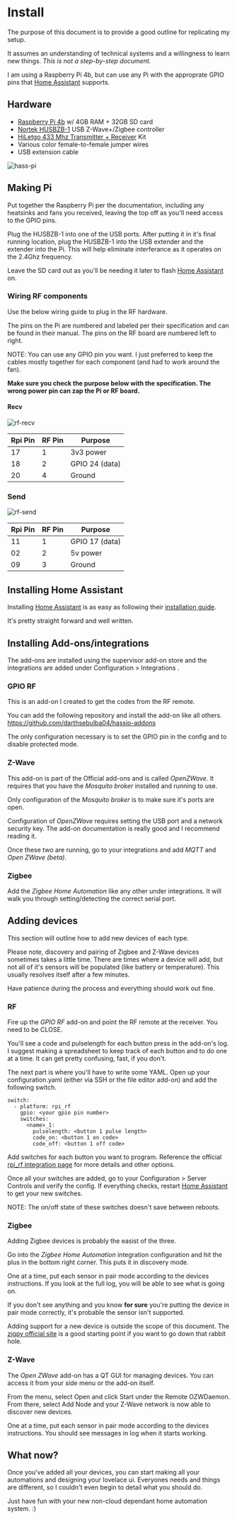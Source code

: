 # Install

The purpose of this document is to provide a good outline for replicating my setup.  

It assumes an understanding of technical systems and a willingness to learn new things.  _This is not a step-by-step document._

I am using a Raspberry Pi 4b, but can use any Pi with the approprate GPIO pins that [Home Assistant] supports.

## Hardware
- [Raspberry Pi 4b] w/ 4GB RAM + 32GB SD card
- [Nortek HUSBZB-1] USB Z-Wave+/Zigbee controller
- [HiLetgo 433 Mhz Transmitter + Receiver] Kit
- Various color female-to-female jumper wires
- USB extension cable

![hass-pi]

## Making Pi
Put together the Raspberry Pi per the documentation, including any heatsinks and fans you received, leaving the top off as you'll need access to the GPIO pins.

Plug the HUSBZB-1 into one of the USB ports.  After putting it in it's final running location, plug the HUSBZB-1 into the USB extender and the extender into the Pi.  This will help eliminate interferance as it operates on the 2.4Ghz frequency.

Leave the SD card out as you'll be needing it later to flash [Home Assistant] on.

### Wiring RF components
Use the below wiring guide to plug in the RF hardware.

The pins on the Pi are numbered and labeled per their specification and can be found in their manual.  The pins on the RF board are numbered left to right.

NOTE: You can use any GPIO pin you want.  I just preferred to keep the cables mostly together for each component (and had to work around the fan).

**Make sure you check the purpose below with the specification.  The wrong power pin can zap the Pi or RF board.**

#### Recv
![rf-recv]

Rpi Pin | RF Pin | Purpose
--- | --- | ---
17 | 1 | 3v3 power
18 | 2 | GPIO 24 (data)
20 | 4 | Ground

### Send
![rf-send]

Rpi Pin | RF Pin | Purpose
--- | --- | ---
11 | 1 | GPIO 17 (data)
02 | 2 | 5v power
09 | 3 | Ground

## Installing Home Assistant
Installing [Home Assistant] is as easy as following their [installation guide].

It's pretty straight forward and well written.

## Installing Add-ons/integrations
The add-ons are installed using the supervisor add-on store and the integrations are added under Configuration > Integrations .

### GPIO RF
This is an add-on I created to get the codes from the RF remote.

You can add the following repository and install the add-on like all others.
https://github.com/darthsebulba04/hassio-addons

The only configuration necessary is to set the GPIO pin in the config and to disable protected mode.

### Z-Wave
This add-on is part of the Official add-ons and is called _OpenZWave_. It requires that you have the _Mosquito broker_ installed and running to use.

Only configuration of the _Mosquito broker_ is to make sure it's ports are open.

Configuration of _OpenZWave_ requires setting the USB port and a network security key.  The add-on documentation is really good and I recommend reading it.

Once these two are running, go to your integrations and add _MQTT_ and _Open ZWave (beta)_.

### Zigbee
Add the _Zigbee Home Automation_ like any other under integrations. It will walk you through setting/detecting the correct serial port.

## Adding devices
This section will outline how to add new devices of each type.

Please note, discovery and pairing of Zigbee and Z-Wave devices sometimes takes a little time.  There are times where a device will add, but not all of it's sensors will be populated (like battery or temperature).  This usually resolves itself after a few minutes.

Have patience during the process and everything should work out fine.  

### RF
Fire up the _GPIO RF_ add-on and point the RF remote at the receiver.  You need to be CLOSE.

You'll see a code and pulselength for each button press in the add-on's log.  I suggest making a spreadsheet to keep track of each button and to do one at a time.  It can get pretty confusing, fast, if you don't.

The next part is where you'll have to write some YAML.  Open up your configuration.yaml (either via SSH or the file editor add-on) and add the following switch.

```
switch:
  - platform: rpi_rf
    gpio: <your gpio pin number>
    switches:
      <name>_1:
        pulselength: <button 1 pulse length>
        code_on: <button 1 on code>
        code_off: <button 1 off code>
```

Add switches for each button you want to program.  Reference the official [rpi_rf integration page] for more details and other options.  

Once all your switches are added, go to your Configuration > Server Controls and verify the config.  If everything checks, restart [Home Assistant] to get your new switches.

NOTE: The on/off state of these switches doesn't save between reboots.

### Zigbee
Adding Zigbee devices is probably the easist of the three.  

Go into the _Zigbee Home Automation_ integration configuration and hit the plus in the bottom right corner.  This puts it in discovery mode.

One at a time, put each sensor in pair mode according to the devices instructions.  If you look at the full log, you will be able to see what is going on.

If you don't see anything and you know **for sure** you're putting the device in pair mode correctly, it's probable the sensor isn't supported.

Adding support for a new device is outside the scope of this document. The [zigpy official site] is a good starting point if you want to go down that rabbit hole.

### Z-Wave
The _Open ZWave_ add-on has a QT GUI for managing devices.  You can access it from your side menu or the add-on itself.

From the menu, select Open and click Start under the Remote OZWDaemon.  From there, select Add Node and your Z-Wave network is now able to discover new devices.

One at a time, put each sensor in pair mode according to the devices instructions.  You should see messages in log when it starts working.

## What now?
Once you've added all your devices, you can start making all your automations and designing your lovelace ui.  Everyones needs and things are different, so I couldn't even begin to detail what you should do.  

Just have fun with your new non-cloud dependant home automation system. :)

[Home Assistant]: https://www.home-assistant.io/
[installation guide]: https://www.home-assistant.io/getting-started/
[rpi_rf integration page]: https://www.home-assistant.io/integrations/rpi_rf/
[zigpy official site]: https://github.com/zigpy/zigpy

[hass-pi]: https://github.com/darthsebulba04/homeassistant/blob/master/rpi-hass.jpg
[rf-send]: https://cdn.instructables.com/ORIG/FU4/UJYA/HM8DG3Q3/FU4UJYAHM8DG3Q3.jpg
[rf-recv]: https://cdn.instructables.com/ORIG/F8T/43EW/HM8DG3Q4/F8T43EWHM8DG3Q4.jpg

[Raspberry Pi 4b]: https://www.raspberrypi.org/products/raspberry-pi-4-model-b/
[Nortek HUSBZB-1]: https://www.nortekcontrol.com/products/2gig/husbzb-1-gocontrol-quickstick-combo/
[HiLetgo 433 Mhz Transmitter + Receiver]: https://www.instructables.com/id/RF-315433-MHz-Transmitter-receiver-Module-and-Ardu/
